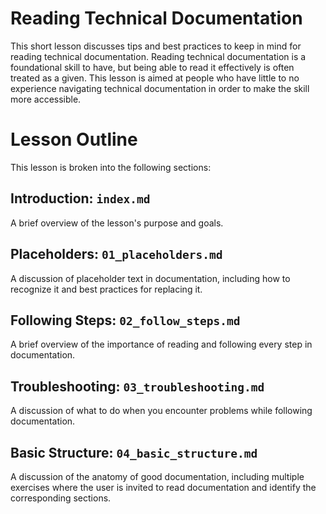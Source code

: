 # Reading Technical Documentation
This short lesson discusses tips and best practices to keep in mind for reading technical documentation. Reading technical documentation is a foundational skill to have, but being able to read it effectively is often treated as a given. This lesson is aimed at people who have little to no experience navigating technical documentation in order to make the skill more accessible.
# Lesson Outline
This lesson is broken into the following sections:
## Introduction: `index.md`
A brief overview of the lesson's purpose and goals. 
## Placeholders: `01_placeholders.md`
A discussion of placeholder text in documentation, including how to recognize it and best practices for replacing it.
## Following Steps: `02_follow_steps.md`
A brief overview of the importance of reading and following every step in documentation.
## Troubleshooting: `03_troubleshooting.md`
A discussion of what to do when you encounter problems while following documentation.
## Basic Structure: `04_basic_structure.md`
A discussion of the anatomy of good documentation, including multiple exercises where the user is invited to read documentation and identify the corresponding sections.